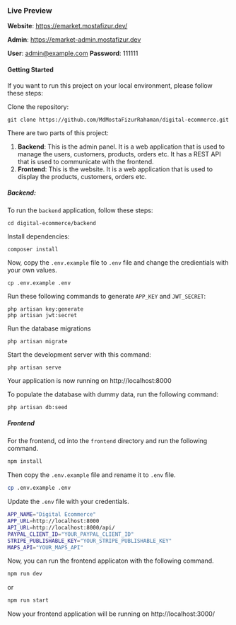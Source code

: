 ### Live Preview

**Website**: https://emarket.mostafizur.dev/

**Admin**: https://emarket-admin.mostafizur.dev

**User**: admin@example.com **Password**: 111111

#### Getting Started

If you want to run this project on your local environment, please follow these steps:

Clone the repository:

```
git clone https://github.com/MdMostaFizurRahaman/digital-ecommerce.git
```

There are two parts of this project:

1. **Backend**: This is the admin panel. It is a web application that is used to manage the users, customers, products, orders etc. It has a REST API that is used to communicate with the frontend.
2. **Frontend**: This is the website. It is a web application that is used to display the products, customers, orders etc.

##### Backend:

To run the `backend` application, follow these steps:

```
cd digital-ecommerce/backend
```

Install dependencies:

```
composer install
```

Now, copy the `.env.example` file to `.env` file and change the credientials with your own values.

```
cp .env.example .env
```

Run these following commands to generate `APP_KEY` and `JWT_SECRET`:

```
php artisan key:generate
php artisan jwt:secret
```

Run the database migrations

```
php artisan migrate
```

Start the development server with this command:

```
php artisan serve
```

Your application is now running on http://localhost:8000

To populate the database with dummy data, run the following command:

```
php artisan db:seed
```

##### Frontend

For the frontend, cd into the `frontend` directory and run the following command.

```bash
npm install
```

Then copy the `.env.example` file and rename it to `.env` file.

```bash
cp .env.example .env
```

Update the `.env` file with your credentials.

```bash
APP_NAME="Digital Ecommerce"
APP_URL=http://localhost:8000
API_URL=http://localhost:8000/api/
PAYPAL_CLIENT_ID="YOUR_PAYPAL_CLIENT_ID"
STRIPE_PUBLISHABLE_KEY="YOUR_STRIPE_PUBLISHABLE_KEY"
MAPS_API="YOUR_MAPS_API"
```

Now, you can run the frontend applicaton with the following command.

```bash
npm run dev
```

or

```bash
npm run start
```

Now your frontend application will be running on http://localhost:3000/
